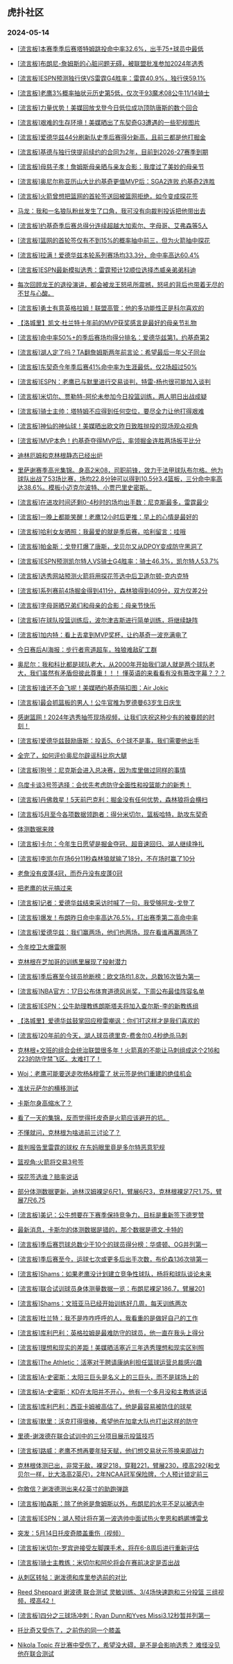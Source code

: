 ## 虎扑社区 
### 2024-05-14

+ [[流言板]本赛季季后赛塔特姆跳投命中率32.6%，出手75+球员中最低](https://bbs.hupu.com/626327876.html)

+ [[流言板]布朗尼-詹姆斯的心脏问题无碍，被联盟批准参加2024年选秀](https://bbs.hupu.com/626326510.html)

+ [[流言板]ESPN预测独行侠VS雷霆G4胜率：雷霆40.9%，独行侠59.1%](https://bbs.hupu.com/626327575.html)

+ [[流言板]老鹰3%概率抽状元历史第5低，仅次于93魔术08公牛11/14骑士](https://bbs.hupu.com/626328285.html)

+ [[流言板]力量优势！美媒回放戈登今日低位成功顶防唐斯的数个回合](https://bbs.hupu.com/626326367.html)

+ [[流言板]艰难的生存环境！美媒晒出了东契奇G3遭遇的一些犯规图片](https://bbs.hupu.com/626325094.html)

+ [[流言板]爱德华兹44分刷新队史季后赛得分新高，且前三都是他打掘金](https://bbs.hupu.com/626327709.html)

+ [[流言板]基德与独行侠提前续约的合同为2年，目前到2026-27赛季到期](https://bbs.hupu.com/626328046.html)

+ [[流言板]母慈子孝！詹姆斯母亲晒与亲友合影：我度过了美妙的母亲节](https://bbs.hupu.com/626324585.html)

+ [[流言板]奥尼尔称亚历山大比约基奇更值MVP后：SGA2连败,约基奇2连胜](https://bbs.hupu.com/626328411.html)

+ [[流言板]火箭曾想把篮网的首轮签送回被篮网拒绝，如今变成探花签](https://bbs.hupu.com/626324284.html)

+ [马龙：我和一名狼队粉丝发生了口角，我可没有向裁判投诉把他带出去](https://bbs.hupu.com/626327308.html)

+ [[流言板]约基奇季后赛总得分连续超越大加索尔、字母哥、艾弗森等5人](https://bbs.hupu.com/626327642.html)

+ [[流言板]篮网的首轮签仅有不到15%的概率抽中前三，但为火箭抽中探花](https://bbs.hupu.com/626323563.html)

+ [[流言板]拉满！爱德华兹本轮系列赛场均33.3分，命中率高达60.4%](https://bbs.hupu.com/626324461.html)

+ [[流言板]ESPN最新模拟选秀：雷霆预计12顺位选择杰威亲弟弟科迪](https://bbs.hupu.com/626323111.html)

+ [每次回顾龙王的退役演讲，都会被龙王怒吼所震撼，怒吼的背后也带着无尽的不甘与心酸。](https://bbs.hupu.com/626326371.html)

+ [[流言板]勇士有意英格拉姆！联盟高管：他的多功能性正是科尔喜欢的](https://bbs.hupu.com/626321918.html)

+ [【洛城里】凯文·杜兰特十年前的MVP获奖感言是最好的母亲节礼物](https://bbs.hupu.com/626323453.html)

+ [[流言板]命中率50%+的季后赛场均得分排名：爱德华兹第1，约基奇第2](https://bbs.hupu.com/626328536.html)

+ [[流言板]湖人定了吗？TA翻詹姆斯两年前言论：希望最后一年父子同台](https://bbs.hupu.com/626327460.html)

+ [[流言板]东契奇今年季后赛41%命中率为生涯最低，仅2场超过50%](https://bbs.hupu.com/626327209.html)

+ [[流言板]ESPN：老鹰已与默里进行交易谈判，特雷-杨也很可能加入谈判](https://bbs.hupu.com/626321763.html)

+ [[流言板]米切尔、贾勒特-阿伦未参加今日投篮训练，两人明日出战成疑](https://bbs.hupu.com/626328457.html)

+ [[流言板]骑士主帅：塔特姆不应得到任何空位，要尽全力让他打得艰难](https://bbs.hupu.com/626325242.html)

+ [[流言板]神仙的神仙球！美媒晒出欧文昨日致胜抛投的现场观众视角](https://bbs.hupu.com/626327056.html)

+ [[流言板]MVP本色！约基奇夺得MVP后，率领掘金连胜两场扳平比分](https://bbs.hupu.com/626323498.html)

+ [迪林厄姆和克林根静态已经出炉](https://bbs.hupu.com/626327504.html)

+ [里萨谢赛季高光集锦。身高2米08，司职前锋，效力于法甲球队布尔格。他为球队出战了53场比赛，场均22.8分钟可以得到10.5分3.4篮板，三分命中率高达38.6%。模板小迈克尔波特、小贾巴里史密斯。](https://bbs.hupu.com/626322986.html)

+ [[流言板]在进攻时间还剩0-4秒时的场均出手数：尼克斯最多，雷霆最少](https://bbs.hupu.com/626327766.html)

+ [[流言板]一晚上都能笑醒！老鹰12小时后更推：早上的心情是最好的](https://bbs.hupu.com/626327293.html)

+ [[流言板]哈利女友晒照：我最爱的就是季后赛，哈利留言：哇哦](https://bbs.hupu.com/626327166.html)

+ [[流言板]帕金斯：戈登打爆了唐斯，戈贝尔又从DPOY变成防守黑洞了](https://bbs.hupu.com/626326819.html)

+ [[流言板]ESPN预测凯尔特人VS骑士G4胜率：骑士46.3%，凯尔特人53.7%](https://bbs.hupu.com/626327548.html)

+ [[流言板]选秀网站预测火箭将用探花签选中后卫道尔顿-克内克特](https://bbs.hupu.com/626326428.html)

+ [[流言板]系列赛前4场掘金得到411分，森林狼得到409分，双方仅差2分](https://bbs.hupu.com/626328131.html)

+ [[流言板]字母哥晒兄弟们和母亲的合影：母亲节快乐](https://bbs.hupu.com/626327115.html)

+ [[流言板]在球队投篮训练后，波尔津吉斯进行简单训练，将继续缺阵](https://bbs.hupu.com/626328716.html)

+ [[流言板]加内特：看上去拿到MVP奖杯，让约基奇一波充满电了](https://bbs.hupu.com/626328306.html)

+ [今日赛后AI海报：步行者弯道超车，独狼难敌矿工群](https://bbs.hupu.com/626320350.html)

+ [奥尼尔：我和科比都是球队老大，从2000年开始我们湖人就是两个球队老大，我们虽然有矛盾但彼此尊重！！！  懂英语的来看看有没有篡改字幕？？？](https://bbs.hupu.com/626327999.html)

+ [[流言板]谁还不会飞呢！美媒晒约基奇隔扣图：Air Jokic](https://bbs.hupu.com/626320121.html)

+ [[流言板]最会抓篮板的男人！公牛官推为罗德曼63岁生日庆生](https://bbs.hupu.com/626327344.html)

+ [感谢篮网！2024年选秀抽签现场视频，让我们庆祝这种少有的被眷顾的时刻！](https://bbs.hupu.com/626314462.html)

+ [[流言板]爱德华兹鼓励唐斯：投丢5、6个球不是事，我们需要他出手](https://bbs.hupu.com/626320557.html)

+ [全完了，如何评价奥尼尔辟谣科比抱大腿](https://bbs.hupu.com/626326452.html)

+ [[流言板]狗爷：尼克斯会进入总决赛，因为库里做过同样的事情](https://bbs.hupu.com/626322023.html)

+ [乌度卡谈3号签选择：会优先考虑防守全面性和投篮能力的新秀！](https://bbs.hupu.com/626327687.html)

+ [[流言板]丹佛救星！5天前巴克利：掘金没有任何优势，森林狼将会横扫](https://bbs.hupu.com/626319128.html)

+ [[流言板]5月至今各项数据领跑者：得分米切尔，篮板哈特，助攻东契奇](https://bbs.hupu.com/626328191.html)

+ [体测数据来辣](https://bbs.hupu.com/626328166.html)

+ [[流言板]卡尔：今年生日愿望是掘金夺冠、超音速回归、湖人继续挣扎](https://bbs.hupu.com/626319269.html)

+ [[流言板]李凯尔在场6分11秒森林狼就输了18分，不在场时赢了10分](https://bbs.hupu.com/626319512.html)

+ [老詹没有皮蓬4冠，而乔丹没有皮蓬0冠](https://bbs.hupu.com/626327742.html)

+ [把老鹰的状元搞过来](https://bbs.hupu.com/626327497.html)

+ [[流言板]记者：爱德华兹结束采访时喊了一句，我受够阿龙-戈登了](https://bbs.hupu.com/626319474.html)

+ [[流言板]爆发！布朗昨日命中率高达76.5%，打出赛季第二高命中率](https://bbs.hupu.com/626328319.html)

+ [[流言板]爱德华兹：我们赢两场，他们也两场，现在看谁再赢两场了](https://bbs.hupu.com/626319378.html)

+ [今年控卫大爆雷啊](https://bbs.hupu.com/626328685.html)

+ [克林根在芝加哥的训练里展现了投射潜力](https://bbs.hupu.com/626328750.html)

+ [[流言板]季后赛至今球员抢断榜：欧文场均1.8次，总数16次皆为第一](https://bbs.hupu.com/626329202.html)

+ [[流言板]NBA官方：17日公布体育道德风尚奖，下周公布最佳阵容名单](https://bbs.hupu.com/626329139.html)

+ [[流言板]ESPN：公牛助理教练朗斯塔夫将加入查尔斯-李的新教练组](https://bbs.hupu.com/626329208.html)

+ [【洛城里】爱德华兹鼓掌回应穆雷嘲讽：你们打这样才是我们喜欢的](https://bbs.hupu.com/626323220.html)

+ [[流言板]20年前的今天，湖人球员德里克-费舍尔0.4秒绝杀马刺](https://bbs.hupu.com/626329701.html)

+ [克林根+文班的组合会统治联盟很多年！火箭真的不能让马刺组成这个216和223的防守禁飞区。太难打了！](https://bbs.hupu.com/626326262.html)

+ [Woj：老鹰可能要送走吹杨&穆雷了 状元签是他们重建的绝佳机会](https://bbs.hupu.com/626321412.html)

+ [准状元萨尔的横移测试](https://bbs.hupu.com/626329337.html)

+ [卡斯尔身高缩水了？](https://bbs.hupu.com/626328510.html)

+ [看了一天的集锦，反而觉得托皮奇是火箭应该避开的坑。](https://bbs.hupu.com/626328805.html)

+ [不懂就问，克林根为啥进前三讨论了？](https://bbs.hupu.com/626328829.html)

+ [裁判报告里雷霆的球权 在东妈眼里竟是多尔特恶意犯规](https://bbs.hupu.com/626329354.html)

+ [篮视角:火箭将交易3号签](https://bbs.hupu.com/626329144.html)

+ [探花签选谁？赔率说话](https://bbs.hupu.com/626328902.html)

+ [部分体测数据更新，迪林汉姆裸足6尺1，臂展6尺3，克林根裸足7尺1.75，臂展7尺6.75](https://bbs.hupu.com/626328086.html)

+ [[流言板]美记：公牛想要在下赛季保持竞争力，目标是重新签下德罗赞](https://bbs.hupu.com/626329950.html)

+ [最新消息，卡斯尔的体测数据是错的，那个数据是德文.卡特的](https://bbs.hupu.com/626329128.html)

+ [[流言板]季后赛罚球总数少于10个的球员得分榜：华盛顿、OG并列第一](https://bbs.hupu.com/626329944.html)

+ [[流言板]季后赛至今，运球七次或更多后出手次数，布伦森136次排第一](https://bbs.hupu.com/626330032.html)

+ [[流言板]Shams：如果老鹰没计划建立竞争性球队，杨将和球队谈论未来](https://bbs.hupu.com/626329998.html)

+ [[流言板]联合试训球员身体测量数据一览：布朗尼裸足186.7，臂展201](https://bbs.hupu.com/626330160.html)

+ [[流言板]Shams：文班亚马已经开始训练好几周，每天训练两次](https://bbs.hupu.com/626330047.html)

+ [[流言板]杜兰特：我不是咋咋呼呼的人，我看重的是做好自己的工作](https://bbs.hupu.com/626329975.html)

+ [[流言板]库利巴利：英格拉姆是最难防守的球员，他一直在我头上得分](https://bbs.hupu.com/626330107.html)

+ [[流言板]理想和现实的差距！美媒晒活塞近三年选秀理想和现实区别照](https://bbs.hupu.com/626330087.html)

+ [[流言板]The Athletic：活塞对于聘请康纳利担任篮球运营总裁感兴趣](https://bbs.hupu.com/626330067.html)

+ [[流言板]A-史密斯：太阳三巨头是名义上的三巨头，而不是球场上的](https://bbs.hupu.com/626330098.html)

+ [[流言板]A-史密斯：KD在太阳并不开心，他有一个多月没和主教练说话](https://bbs.hupu.com/626330205.html)

+ [[流言板]库利巴利：西亚卡姆被高估了，他是最容易被防住的球星](https://bbs.hupu.com/626330016.html)

+ [[流言板]默里：沃克打得很棒，希望他在加拿大队也打出这样的防守](https://bbs.hupu.com/626329964.html)

+ [里德-谢泼德在联合试训中的三分项目展示投篮技巧](https://bbs.hupu.com/626330189.html)

+ [[流言板]路威：老鹰不想再要年轻天赋，他们想交易状元签换来即战力](https://bbs.hupu.com/626330266.html)

+ [克林根体测已出，非常无敌，裸足218，穿鞋221，臂展230，摸高292(和戈贝尔一样，比大洛高2英尺)，2年NCAA冠军保险牌，个人预计锁定前三](https://bbs.hupu.com/626328405.html)

+ [你敢信？谢泼德测出来42英寸的助跑弹跳](https://bbs.hupu.com/626330070.html)

+ [[流言板]帕森斯：除了他爸是詹姆斯以外，布朗尼的水平不足以被选中](https://bbs.hupu.com/626330429.html)

+ [[流言板]ESPN：湖人预计将在第一波选帅中面试热火奎恩和鹈鹕博雷戈](https://bbs.hupu.com/626330389.html)

+ [突发：5月14日托皮奇膝盖重伤（视频）](https://bbs.hupu.com/626330369.html)

+ [[流言板]米切尔-罗宾逊接受左脚踝手术，将在6-8周后进行重新评估](https://bbs.hupu.com/626330478.html)

+ [[流言板]骑士主教练：米切尔和阿伦将会在赛前决定是否出战](https://bbs.hupu.com/626330499.html)

+ [从刺区转帖：谢泼德和库里参选前的对比](https://bbs.hupu.com/626330446.html)

+ [Reed Sheppard 谢波德 联合测试 灵敏训练、3/4场快速跑和三分投篮 三组视频，摸高42！](https://bbs.hupu.com/626330441.html)

+ [[流言板]四分之三球场冲刺：Ryan Dunn和Yves Missi3.12秒暂并列第一](https://bbs.hupu.com/626330229.html)

+ [托比奇又受伤了，之前伤的同一个膝盖](https://bbs.hupu.com/626330319.html)

+ [Nikola Topic 在比赛中受伤了，希望没大碍，是不是会影响选秀？ 难怪没见他在联合测试](https://bbs.hupu.com/626330339.html)

